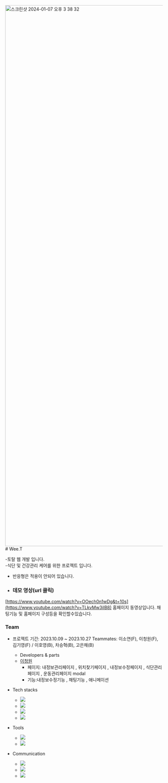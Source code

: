 <img width="1728" alt="스크린샷 2024-01-07 오후 3 38 32" src="https://github.com/leechengwon/weet/assets/141094801/b7962e20-4897-4e8a-975d-bed9cb585fff">
# Wee.T

-토탈 웹 개발 입니다.
<br>
-식단 및 건강관리 케어를 위한 프로젝트 입니다.
<br>
* 반응형은 적용이 안되어 있습니다.

* ### 데모 영상(url 클릭)
[https://www.youtube.com/watch?v=OOech0n1wDg&t=10s](https://www.youtube.com/watch?v=TLkvMw3iIB8)
홈페이지 동영상입니다. 채팅기능 및 홈페이지 구성등을 확인할수있습니다.

### Team

- 프로젝트 기간: 2023.10.09 ~ 2023.10.27
  Teammates: 이소연(F), 이청원(F), 김기영(F) / 이호영(B), 차승혁(B), 고은채(B)

  - Developers & parts
  - <a href="https://github.com/leechengwon" target="_blank">이청원</a>
    - 페이지: 내정보관리페이지 , 위치찾기페이지 , 내정보수정페이지 , 식단관리페이지 , 운동관리페이지 modal
    - 기능:내정보수정기능 , 채팅기능 , 애니메이션 

- Tech stacks

  - <img src="https://img.shields.io/badge/React-%2320232a?style=flat-square&amp;logo=React&amp;logoColor=%2361DAFB">
  - <img src="https://img.shields.io/badge/JavaScript-F7DF1E?style=flat-square&amp;logo=JavaScript&amp;logoColor=black">
  - <img src="https://img.shields.io/badge/Sass-red?style=flat-square&amp;logo=Sass&amp;logoColor=black">
  - <img src="https://img.shields.io/badge/Soket.Io-black?style=flat-square&amp;logo=Soket.io&amp;logoColor=black">
  
  

- Tools
  - <img src="https://img.shields.io/badge/Visual Studio Code-007ACC?style=flat-square&amp;logo=VisualStudioCode&amp;logoColor=white">
  - <img src="https://img.shields.io/badge/Github-181717?style=flat-square&amp;logo=Github&amp;logoColor=white">

- Communication
  - <img src="https://img.shields.io/badge/Slack-4A154B?style=flat-square&amp;logo=slack&amp;logoColor=white">
  - <img src="https://img.shields.io/badge/Trello-brown?style=flat-square&amp;logo=Trello&amp;logoColor=white">
  - <img src="https://img.shields.io/badge/Notion-000000?style=flat-square&amp;logo=notion&amp;logoColor=white"></a>

